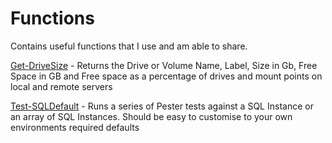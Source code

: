 # Functions
Contains useful functions that I use and am able to share. 

[Get-DriveSize](Get-DriveSize.ps1)      -   Returns the Drive or Volume Name, Label, Size in Gb, Free Space in GB and Free space as a                                                percentage of drives and mount points on local and remote servers

[Test-SQLDefault](Test-SQLDefaults.ps1)  -   Runs a series of Pester tests against a SQL Instance or an array of SQL Instances. Should be                                             easy to customise to your own environments required defaults 
